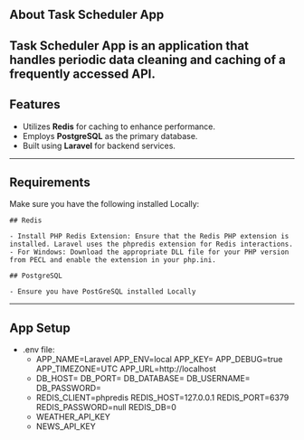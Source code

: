 ## About Task Scheduler App

Task Scheduler App is an application that handles periodic data cleaning and caching of a frequently accessed API.
---

## Features

- Utilizes **Redis** for caching to enhance performance.
- Employs **PostgreSQL** as the primary database.
- Built using **Laravel** for backend services.

---

## Requirements

Make sure you have the following installed Locally:

    ## Redis

    - Install PHP Redis Extension: Ensure that the Redis PHP extension is installed. Laravel uses the phpredis extension for Redis interactions.
    - For Windows: Download the appropriate DLL file for your PHP version from PECL and enable the extension in your php.ini.

    ## PostgreSQL

    - Ensure you have PostGreSQL installed Locally

--- 

## App Setup

- .env file:
  - APP_NAME=Laravel
    APP_ENV=local
    APP_KEY=
    APP_DEBUG=true
    APP_TIMEZONE=UTC
    APP_URL=http://localhost
  - DB_HOST=
    DB_PORT=
    DB_DATABASE=
    DB_USERNAME=
    DB_PASSWORD=
  - REDIS_CLIENT=phpredis
    REDIS_HOST=127.0.0.1
    REDIS_PORT=6379
    REDIS_PASSWORD=null
    REDIS_DB=0
  - WEATHER_API_KEY
  - NEWS_API_KEY

